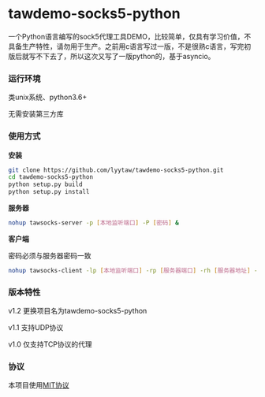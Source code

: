 # tawdemo-socks5-python

一个Python语言编写的sock5代理工具DEMO，比较简单，仅具有学习价值，不具备生产特性，请勿用于生产。之前用c语言写过一版，不是很熟c语言，写完初版后就写不下去了，所以这次又写了一版python的，基于asyncio。

### 运行环境

类unix系统、python3.6+

无需安装第三方库

### 使用方式

**安装**

```bash
git clone https://github.com/lyytaw/tawdemo-socks5-python.git
cd tawdemo-socks5-python
python setup.py build 
python setup.py install
```

**服务器**

```bash
nohup tawsocks-server -p [本地监听端口] -P [密码] &
```

**客户端**

密码必须与服务器密码一致

```bash
nohup tawsocks-client -lp [本地监听端口] -rp [服务器端口] -rh [服务器地址] -P [密码] &
```

### 版本特性

v1.2 更换项目名为tawdemo-socks5-python

v1.1 支持UDP协议

v1.0 仅支持TCP协议的代理

### 协议

本项目使用[MIT协议](https://github.com/lyytaw/tawdemo-socks5-python/blob/master/LICENSE)
